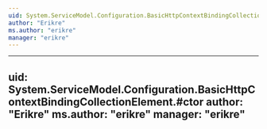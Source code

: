 ```yaml
---
uid: System.ServiceModel.Configuration.BasicHttpContextBindingCollectionElement
author: "Erikre"
ms.author: "erikre"
manager: "erikre"
---
```


---
uid: System.ServiceModel.Configuration.BasicHttpContextBindingCollectionElement.#ctor
author: "Erikre"
ms.author: "erikre"
manager: "erikre"
---
